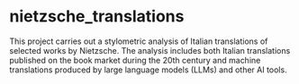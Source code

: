 # nietzsche_translations
This project carries out a stylometric analysis of Italian translations of selected works by Nietzsche. The analysis includes both Italian translations published on the book market during the 20th century and machine translations produced by large language models (LLMs) and other AI tools.
